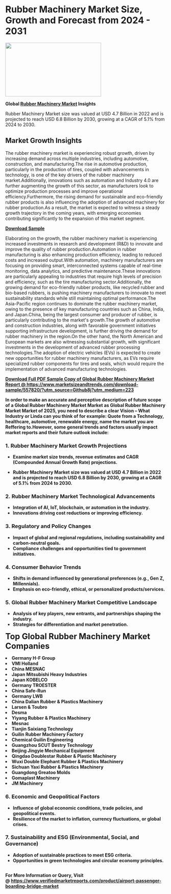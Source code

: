 <H1>Rubber Machinery Market Size, Growth and Forecast from 2024 - 2031</H1><img class="aligncenter size-medium wp-image-584254" src="https://thirdeyenews.in/wp-content/uploads/2024/09/Global-Market-Research-300x168.jpeg" alt="" width="300" height="168" /><p><strong>Global&nbsp;<a href="https://www.marketsizeandtrends.com/download-sample/557820/?utm_source=Github8j?utm_medium=223">Rubber Machinery Market</a> Insights</strong></p><p>Rubber Machinery Market size was valued at USD 4.7 Billion in 2022 and is projected to reach USD 6.8 Billion by 2030, growing at a CAGR of 5.1% from 2024 to 2030.</p><p><h2>Market Growth Insights</h2> <p>The rubber machinery market is experiencing robust growth, driven by increasing demand across multiple industries, including automotive, construction, and manufacturing.The rise in automotive production, particularly in the production of tires, coupled with advancements in technology, is one of the key drivers of the rubber machinery market.Additionally, innovations such as automation and Industry 4.0 are further augmenting the growth of this sector, as manufacturers look to optimize production processes and improve operational efficiency.Furthermore, the rising demand for sustainable and eco-friendly rubber products is also influencing the adoption of advanced machinery for rubber production.As a result, the market is expected to witness a steady growth trajectory in the coming years, with emerging economies contributing significantly to the expansion of this market segment.</p> <p><strong><a href="#">Download Sample</a></strong></p> <p>Elaborating on the growth, the rubber machinery market is experiencing increased investments in research and development (R&D) to innovate and improve the quality of rubber production.Automation in rubber manufacturing is also enhancing production efficiency, leading to reduced costs and increased output.With automation, machinery manufacturers are focusing on providing smart, interconnected systems capable of real-time monitoring, data analytics, and predictive maintenance.These innovations are particularly appealing to industries that require high levels of precision and efficiency, such as the tire manufacturing sector.Additionally, the growing demand for eco-friendly rubber products, like recycled rubber and bio-based rubbers, is pushing machinery manufacturers to innovate to meet sustainability standards while still maintaining optimal performance.The Asia-Pacific region continues to dominate the rubber machinery market, owing to the presence of key manufacturing countries such as China, India, and Japan.China, being the largest consumer and producer of rubber, is particularly contributing to the market's growth.The growth of automotive and construction industries, along with favorable government initiatives supporting infrastructure development, is further driving the demand for rubber machinery in the region.On the other hand, the North American and European markets are also witnessing substantial growth, with significant investments in the development of advanced rubber processing technologies.The adoption of electric vehicles (EVs) is expected to create new opportunities for rubber machinery manufacturers, as EVs require specialized rubber components for tires and seals, which would require the implementation of advanced manufacturing technologies.<p><strong><a href="#"></p><p><span class=""><strong>Download Full PDF Sample Copy of Global Rubber Machinery Market Report</strong> @ <a href="https://www.marketsizeandtrends.com/download-sample/557820/?utm_source=Github8j?utm_medium=223" target="_blank">https://www.marketsizeandtrends.com/download-sample/557820/?utm_source=Github8j?utm_medium=223</a></span></p><p>In order to make an accurate and perceptive description of future scope of a Global&nbsp;Rubber Machinery Market Market as Global&nbsp;Rubber Machinery Market Market of 2025, you need to describe a clear Vision &ndash; What Industry or Linda can you think of for example: Quote from a Technology, healthcare, automotive, renewable energy, name the market you are Reffering to.However, some general trends and factors usually impact market reports and their future outlook include:</p><h3>1.&nbsp;<strong>Rubber Machinery Market Growth Projections</strong></h3><ul><li>Examine market size trends, revenue estimates and CAGR (Compounded Annual Growth Rate) projections.</li><li><p>Rubber Machinery Market size was valued at USD 4.7 Billion in 2022 and is projected to reach USD 6.8 Billion by 2030, growing at a CAGR of 5.1% from 2024 to 2030.</p></li></ul><h3>2.&nbsp;<strong>Rubber Machinery Market Technological Advancements</strong></h3><ul><li>Integration of AI, IoT, blockchain, or automation in the industry.</li><li>Innovations driving cost reductions or improving efficiency.</li></ul><h3>3.&nbsp;<strong>Regulatory and Policy Changes</strong></h3><ul><li>Impact of global and regional regulations, including sustainability and carbon-neutral goals.</li><li>Compliance challenges and opportunities tied to government initiatives.</li></ul><h3>4.&nbsp;<strong>Consumer Behavior Trends</strong></h3><ul><li>Shifts in demand influenced by generational preferences (e.g., Gen Z, Millennials).</li><li>Emphasis on eco-friendly, ethical, or personalized products/services.</li></ul><h3>5.&nbsp;<strong>Global Rubber Machinery Market Competitive Landscape</strong></h3><ul><li>Analysis of key players, new entrants, and partnerships shaping the industry.</li><li>Strategies for differentiation and market penetration.</li></ul><p data-pm-slice="1 1 []"><span style="color: inherit; font-family: inherit; font-size: 25px;">Top Global Rubber Machinery Market Companies</span></p><div class="" data-test-id=""><p><li>Germany H-F Group</li><li> VMI Holland</li><li> China MESNAC</li><li> Japan Mitsubishi Heavy Industries</li><li> Japan KOBELCO</li><li> Germany TROESTER</li><li> China Safe-Run</li><li> Germany LWB</li><li> China Dalian Rubber & Plastics Machinery</li><li> Larsen & Toubro</li><li> Desma</li><li> Yiyang Rubber & Plastics Machinery</li><li> Mesnac</li><li> Tianjin Saixiang Technology</li><li> Guilin Rubber Machinery Factory</li><li> Chemical Guilin Engineering</li><li> Guangzhou SCUT Bestry Technology</li><li> Beijing Jingyie Mechanical Equipment</li><li> Qingdao Doublestar Rubber & Plastic Machinery</li><li> Wuxi Double Elephant Rubber & Plastics Machinery</li><li> Sichuan Yaxi Rubber & Plastics Machinery</li><li> Guangdong Greatoo Molds</li><li> Gomaplast Machinery</li><li> JM Machinery</li></p></div><h3>6.&nbsp;<strong>Economic and Geopolitical Factors</strong></h3><ul><li>Influence of global economic conditions, trade policies, and geopolitical events.</li><li>Resilience of the market to inflation, currency fluctuations, or global crises.</li></ul><h3>7.&nbsp;<strong>Sustainability and ESG (Environmental, Social, and Governance)</strong></h3><ul><li>Adoption of sustainable practices to meet ESG criteria.</li><li>Opportunities in green technologies and circular economy principles.</li></ul><h2><strong style="font-size: 14px;">For More Information or Query, Visit @&nbsp;</strong><a style="background-color: #ffffff; font-size: 14px;" href="https://www.marketsizeandtrends.com/report/rubber-machinery-market/" target="_blank">https://www.verifiedmarketreports.com/product/airport-passenger-boarding-bridge-market</a></h2>